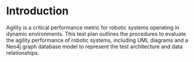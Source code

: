# Introduction

Agility is a critical performance metric for robotic systems operating in dynamic environments. This test plan outlines the procedures to evaluate the agility performance of robotic systems, including UML diagrams and a Neo4j graph database model to represent the test architecture and data relationships.